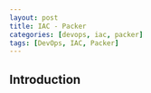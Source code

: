 ```yaml
---
layout: post
title: IAC - Packer
categories: [devops, iac, packer]
tags: [DevOps, IAC, Packer]
---
```


## Introduction